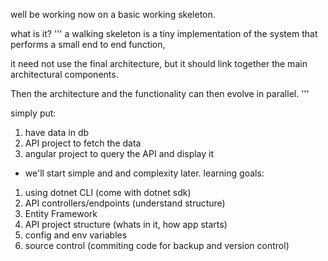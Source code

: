 well be working now on a basic working skeleton.

what is it?
'''
a walking skeleton is a tiny implementation of the system that performs a small end to end function,

it need not use the final architecture, but it should link together the main architectural components.

Then the architecture and the functionality can then evolve in parallel.
'''

simply put:
1. have data in db
2. API project to fetch the data
3. angular project to query the API and display it

- we'll start simple and and complexity later.
learning goals:
1. using dotnet CLI (come with dotnet sdk)
2. API controllers/endpoints (understand structure)
3. Entity Framework
4. API project structure (whats in it, how app starts)
5. config and env variables 
6. source control (commiting code for backup and version control)


